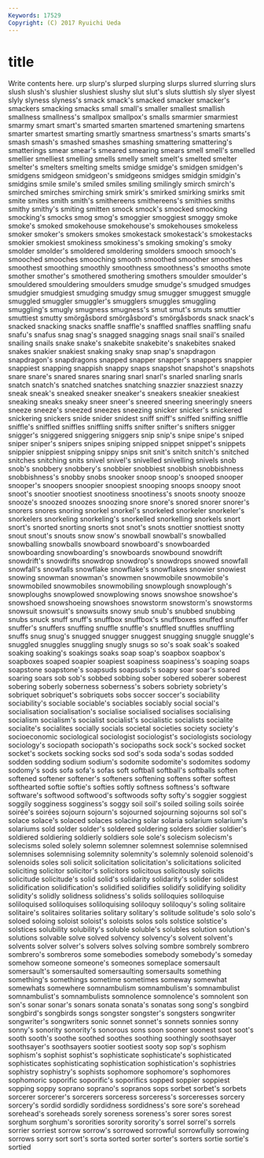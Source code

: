 ```yaml
---
Keywords: 17529 
Copyright: (C) 2017 Ryuichi Ueda
---
```


# title

Write contents here.
urp slurp's slurped slurping slurps slurred slurring
slurs slush slush's slushier slushiest slushy slut slut's sluts sluttish
sly slyer slyest slyly slyness slyness's smack smack's smacked smacker
smacker's smackers smacking smacks small small's smaller smallest smallish smallness
smallness's smallpox smallpox's smalls smarmier smarmiest smarmy smart smart's smarted
smarten smartened smartening smartens smarter smartest smarting smartly smartness smartness's
smarts smarts's smash smash's smashed smashes smashing smattering smattering's smatterings
smear smear's smeared smearing smears smell smell's smelled smellier smelliest
smelling smells smelly smelt smelt's smelted smelter smelter's smelters smelting
smelts smidge smidge's smidgen smidgen's smidgens smidgeon smidgeon's smidgeons smidges
smidgin smidgin's smidgins smile smile's smiled smiles smiling smilingly smirch
smirch's smirched smirches smirching smirk smirk's smirked smirking smirks smit
smite smites smith smith's smithereens smithereens's smithies smiths smithy smithy's
smiting smitten smock smock's smocked smocking smocking's smocks smog smog's
smoggier smoggiest smoggy smoke smoke's smoked smokehouse smokehouse's smokehouses smokeless
smoker smoker's smokers smokes smokestack smokestack's smokestacks smokier smokiest smokiness
smokiness's smoking smoking's smoky smolder smolder's smoldered smoldering smolders smooch
smooch's smooched smooches smooching smooth smoothed smoother smoothes smoothest smoothing
smoothly smoothness smoothness's smooths smote smother smother's smothered smothering smothers
smoulder smoulder's smouldered smouldering smoulders smudge smudge's smudged smudges smudgier
smudgiest smudging smudgy smug smugger smuggest smuggle smuggled smuggler smuggler's
smugglers smuggles smuggling smuggling's smugly smugness smugness's smut smut's smuts
smuttier smuttiest smutty smörgåsbord smörgåsbord's smörgåsbords snack snack's snacked snacking
snacks snaffle snaffle's snaffled snaffles snaffling snafu snafu's snafus snag
snag's snagged snagging snags snail snail's snailed snailing snails snake
snake's snakebite snakebite's snakebites snaked snakes snakier snakiest snaking snaky
snap snap's snapdragon snapdragon's snapdragons snapped snapper snapper's snappers snappier
snappiest snapping snappish snappy snaps snapshot snapshot's snapshots snare snare's
snared snares snaring snarl snarl's snarled snarling snarls snatch snatch's
snatched snatches snatching snazzier snazziest snazzy sneak sneak's sneaked sneaker
sneaker's sneakers sneakier sneakiest sneaking sneaks sneaky sneer sneer's sneered
sneering sneeringly sneers sneeze sneeze's sneezed sneezes sneezing snicker snicker's
snickered snickering snickers snide snider snidest sniff sniff's sniffed sniffing
sniffle sniffle's sniffled sniffles sniffling sniffs snifter snifter's snifters snigger
snigger's sniggered sniggering sniggers snip snip's snipe snipe's sniped sniper
sniper's snipers snipes sniping snipped snippet snippet's snippets snippier snippiest
snipping snippy snips snit snit's snitch snitch's snitched snitches snitching
snits snivel snivel's snivelled snivelling snivels snob snob's snobbery snobbery's
snobbier snobbiest snobbish snobbishness snobbishness's snobby snobs snooker snoop snoop's
snooped snooper snooper's snoopers snoopier snoopiest snooping snoops snoopy snoot
snoot's snootier snootiest snootiness snootiness's snoots snooty snooze snooze's snoozed
snoozes snoozing snore snore's snored snorer snorer's snorers snores snoring
snorkel snorkel's snorkeled snorkeler snorkeler's snorkelers snorkeling snorkeling's snorkelled snorkelling
snorkels snort snort's snorted snorting snorts snot snot's snots snottier
snottiest snotty snout snout's snouts snow snow's snowball snowball's snowballed
snowballing snowballs snowboard snowboard's snowboarded snowboarding snowboarding's snowboards snowbound snowdrift
snowdrift's snowdrifts snowdrop snowdrop's snowdrops snowed snowfall snowfall's snowfalls snowflake
snowflake's snowflakes snowier snowiest snowing snowman snowman's snowmen snowmobile snowmobile's
snowmobiled snowmobiles snowmobiling snowplough snowplough's snowploughs snowplowed snowplowing snows snowshoe
snowshoe's snowshoed snowshoeing snowshoes snowstorm snowstorm's snowstorms snowsuit snowsuit's snowsuits
snowy snub snub's snubbed snubbing snubs snuck snuff snuff's snuffbox
snuffbox's snuffboxes snuffed snuffer snuffer's snuffers snuffing snuffle snuffle's snuffled
snuffles snuffling snuffs snug snug's snugged snugger snuggest snugging snuggle
snuggle's snuggled snuggles snuggling snugly snugs so so's soak soak's
soaked soaking soaking's soakings soaks soap soap's soapbox soapbox's soapboxes
soaped soapier soapiest soapiness soapiness's soaping soaps soapstone soapstone's soapsuds
soapsuds's soapy soar soar's soared soaring soars sob sob's sobbed
sobbing sober sobered soberer soberest sobering soberly soberness soberness's sobers
sobriety sobriety's sobriquet sobriquet's sobriquets sobs soccer soccer's sociability sociability's
sociable sociable's sociables sociably social social's socialisation socialisation's socialise socialised
socialises socialising socialism socialism's socialist socialist's socialistic socialists socialite socialite's
socialites socially socials societal societies society society's socioeconomic sociological sociologist
sociologist's sociologists sociology sociology's sociopath sociopath's sociopaths sock sock's socked
socket socket's sockets socking socks sod sod's soda soda's sodas
sodded sodden sodding sodium sodium's sodomite sodomite's sodomites sodomy sodomy's
sods sofa sofa's sofas soft softball softball's softballs soften softened
softener softener's softeners softening softens softer softest softhearted softie softie's
softies softly softness softness's software software's softwood softwood's softwoods softy
softy's soggier soggiest soggily sogginess sogginess's soggy soil soil's soiled
soiling soils soirée soirée's soirées sojourn sojourn's sojourned sojourning sojourns
sol sol's solace solace's solaced solaces solacing solar solaria solarium
solarium's solariums sold solder solder's soldered soldering solders soldier soldier's
soldiered soldiering soldierly soldiers sole sole's solecism solecism's solecisms soled
solely solemn solemner solemnest solemnise solemnised solemnises solemnising solemnity solemnity's
solemnly solenoid solenoid's solenoids soles soli solicit solicitation solicitation's solicitations
solicited soliciting solicitor solicitor's solicitors solicitous solicitously solicits solicitude solicitude's
solid solid's solidarity solidarity's solider solidest solidification solidification's solidified solidifies
solidify solidifying solidity solidity's solidly solidness solidness's solids soliloquies soliloquise
soliloquised soliloquises soliloquising soliloquy soliloquy's soling solitaire solitaire's solitaires solitaries
solitary solitary's solitude solitude's solo solo's soloed soloing soloist soloist's
soloists solos sols solstice solstice's solstices solubility solubility's soluble soluble's
solubles solution solution's solutions solvable solve solved solvency solvency's solvent
solvent's solvents solver solver's solvers solves solving sombre sombrely sombrero
sombrero's sombreros some somebodies somebody somebody's someday somehow someone someone's
someones someplace somersault somersault's somersaulted somersaulting somersaults something something's somethings
sometime sometimes someway somewhat somewhats somewhere somnambulism somnambulism's somnambulist somnambulist's
somnambulists somnolence somnolence's somnolent son son's sonar sonar's sonars sonata
sonata's sonatas song song's songbird songbird's songbirds songs songster songster's
songsters songwriter songwriter's songwriters sonic sonnet sonnet's sonnets sonnies sonny
sonny's sonority sonority's sonorous sons soon sooner soonest soot soot's
sooth sooth's soothe soothed soothes soothing soothingly soothsayer soothsayer's soothsayers
sootier sootiest sooty sop sop's sophism sophism's sophist sophist's sophisticate
sophisticate's sophisticated sophisticates sophisticating sophistication sophistication's sophistries sophistry sophistry's sophists
sophomore sophomore's sophomores sophomoric soporific soporific's soporifics sopped soppier soppiest
sopping soppy soprano soprano's sopranos sops sorbet sorbet's sorbets sorcerer
sorcerer's sorcerers sorceress sorceress's sorceresses sorcery sorcery's sordid sordidly sordidness
sordidness's sore sore's sorehead sorehead's soreheads sorely soreness soreness's sorer
sores sorest sorghum sorghum's sororities sorority sorority's sorrel sorrel's sorrels
sorrier sorriest sorrow sorrow's sorrowed sorrowful sorrowfully sorrowing sorrows sorry
sort sort's sorta sorted sorter sorter's sorters sortie sortie's sortied
